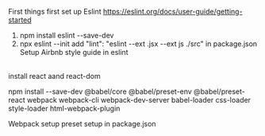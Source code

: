 First things first set up Eslint 
https://eslint.org/docs/user-guide/getting-started

1. npm install eslint --save-dev
2. npx eslint --init
add "lint": "eslint --ext .jsx --ext js ./src" in package.json
Setup Airbnb style guide in eslint

<br>
install react aand react-dom

npm install --save-dev @babel/core @babel/preset-env @babel/preset-react webpack webpack-cli webpack-dev-server babel-loader css-loader style-loader html-webpack-plugin

Webpack setup
preset setup in package.json